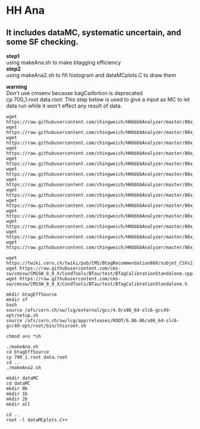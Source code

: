 
HH Ana
==============
It includes dataMC, systematic uncertain, and some SF checking.
--------------------
**step1**<br>
using makeAna.sh to make btagging efficiency<br>
**step2**<br>
using makeAna2.sh to fill histogram and dataMCplots.C to draw them<br>

**warning**<br>
Don't use cmsenv because bagCailbrtion is deprecated<br>
cp 700_1.root data.root: This step below is used to give a input as MC to let data run while it won't effect any result of data.
```
wget https://raw.githubusercontent.com/chingweich/HHbbbbAnalyzer/master/80x_v3/makeAna.sh
wget https://raw.githubusercontent.com/chingweich/HHbbbbAnalyzer/master/80x_v3/makeAna.csh
wget https://raw.githubusercontent.com/chingweich/HHbbbbAnalyzer/master/80x_v3/makeAna2.sh
wget https://raw.githubusercontent.com/chingweich/HHbbbbAnalyzer/master/80x_v3/makeAna2.csh
wget https://raw.githubusercontent.com/chingweich/HHbbbbAnalyzer/master/80x_v3/dataMCplots.C
wget https://raw.githubusercontent.com/chingweich/HHbbbbAnalyzer/master/80x_v3/HH4bBtagEffBase_80.C
wget https://raw.githubusercontent.com/chingweich/HHbbbbAnalyzer/master/80x_v3/HH4bBtagMakeEffBase_80.C
wget https://raw.githubusercontent.com/chingweich/HHbbbbAnalyzer/master/80x_v3/HH4bBtagMakeEff_80.C
wget https://raw.githubusercontent.com/chingweich/HHbbbbAnalyzer/master/80x_v3/HHbbbbBtagEff.C
wget https://raw.githubusercontent.com/chingweich/HHbbbbAnalyzer/master/80x_v3/standalone_LumiReWeighting.cc
wget https://raw.githubusercontent.com/chingweich/HHbbbbAnalyzer/master/80x_v3/standalone_LumiReWeighting.h
wget https://raw.githubusercontent.com/chingweich/HHbbbbAnalyzer/master/80x_v3/untuplizer.h
wget https://raw.githubusercontent.com/chingweich/HHbbbbAnalyzer/master/80x_v3/setNCUStyle.C

wget https://twiki.cern.ch/twiki/pub/CMS/BtagRecommendation80X/subjet_CSVv2_ichep.csv
wget https://raw.githubusercontent.com/cms-sw/cmssw/CMSSW_8_0_X/CondTools/BTau/test/BTagCalibrationStandalone.cpp
wget https://raw.githubusercontent.com/cms-sw/cmssw/CMSSW_8_0_X/CondTools/BTau/test/BTagCalibrationStandalone.h

mkdir btagEffSource
mkdir sf
bash
source /afs/cern.ch/sw/lcg/external/gcc/4.9/x86_64-slc6-gcc49-opt/setup.sh
source /afs/cern.ch/sw/lcg/app/releases/ROOT/6.06.06/x86_64-slc6-gcc49-opt/root/bin/thisroot.sh

chmod u+x *sh

./makeAna.sh
cd btagEffSource
cp 700_1.root data.root
cd ..
./makeAna2.sh

mkdir dataMC
cd dataMC
mkdir 0b
mkdir 1b
mkdir 2b
mkdir all

cd ..
root -l dataMCplots.C++
```